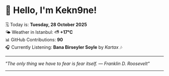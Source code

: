 # 👋 Hello, I'm Kekn9ne!

🗓️ Today is: **Tuesday, 28 October 2025**  
🌤️ Weather in Istanbul: **⛅️  +17°C**  
📊 GitHub Contributions: **90**  
🎧 Currently Listening: **Bana Birseyler Soyle** by *Kartax* 🎶

---

_"The only thing we have to fear is fear itself. — *Franklin D. Roosevelt*"_

---
